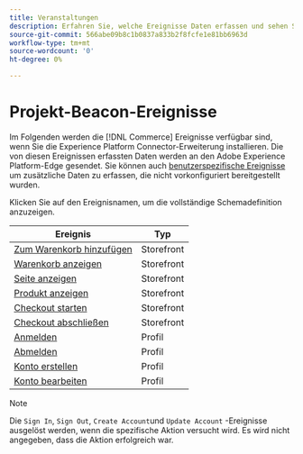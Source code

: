 ```yaml
---
title: Veranstaltungen
description: Erfahren Sie, welche Ereignisse Daten erfassen und sehen Sie sich die vollständige Schemadefinition an.
source-git-commit: 566abe09b8c1b0837a833b2f8fcfe1e81bb6963d
workflow-type: tm+mt
source-wordcount: '0'
ht-degree: 0%

---
```


# Projekt-Beacon-Ereignisse

Im Folgenden werden die [!DNL Commerce] Ereignisse verfügbar sind, wenn Sie die Experience Platform Connector-Erweiterung installieren. Die von diesen Ereignissen erfassten Daten werden an den Adobe Experience Platform-Edge gesendet. Sie können auch [benutzerspezifische Ereignisse](custom-events.md) um zusätzliche Daten zu erfassen, die nicht vorkonfiguriert bereitgestellt wurden.

Klicken Sie auf den Ereignisnamen, um die vollständige Schemadefinition anzuzeigen.

| Ereignis | Typ |
|---|---|
| [Zum Warenkorb hinzufügen](https://github.com/adobe/magento-storefront-event-collector/blob/main/src/handlers/product/addToCartAEP.ts) | Storefront |
| [Warenkorb anzeigen](https://github.com/adobe/magento-storefront-event-collector/blob/main/src/handlers/shoppingCart/viewAEP.ts) | Storefront |
| [Seite anzeigen](https://github.com/adobe/magento-storefront-event-collector/blob/main/src/handlers/page/viewAEP.ts) | Storefront |
| [Produkt anzeigen](https://github.com/adobe/magento-storefront-event-collector/blob/main/src/handlers/product/viewAEP.ts) | Storefront |
| [Checkout starten](https://github.com/adobe/magento-storefront-event-collector/blob/main/src/handlers/shoppingCart/initiateCheckoutAEP.ts) | Storefront |
| [Checkout abschließen](https://github.com/adobe/magento-storefront-event-collector/blob/main/src/handlers/checkout/placeOrderAEP.ts) | Storefront |
| [Anmelden](https://github.com/adobe/magento-storefront-event-collector/blob/main/src/handlers/account/signInAEP.ts) | Profil |
| [Abmelden](https://github.com/adobe/magento-storefront-event-collector/blob/main/src/handlers/account/signOutAEP.ts) | Profil |
| [Konto erstellen](https://github.com/adobe/magento-storefront-event-collector/blob/main/src/handlers/account/createAccountAEP.ts) | Profil |
| [Konto bearbeiten](https://github.com/adobe/magento-storefront-event-collector/blob/main/src/handlers/account/editAccountAEP.ts) | Profil |

>[!NOTE]
>
> Die `Sign In`, `Sign Out`, `Create Account`und `Update Account` -Ereignisse ausgelöst werden, wenn die spezifische Aktion versucht wird. Es wird nicht angegeben, dass die Aktion erfolgreich war.
